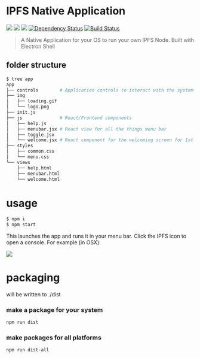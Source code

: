 IPFS Native Application
=======================

[![](https://img.shields.io/badge/made%20by-Protocol%20Labs-blue.svg?style=flat-square)](http://ipn.io) [![](https://img.shields.io/badge/project-IPFS-blue.svg?style=flat-square)](http://ipfs.io/) [![](https://img.shields.io/badge/freenode-%23ipfs-blue.svg?style=flat-square)](http://webchat.freenode.net/?channels=%23ipfs) [![Dependency Status](https://david-dm.org/ipfs/electron-app.svg?style=flat-square)](https://david-dm.org/ipfs/electron-app) [![Build Status](https://img.shields.io/travis/ipfs/electron-app/master.svg?style=flat-square)](https://travis-ci.org/ipfs/electron-app)

> A Native Application for your OS to run your own IPFS Node. Built with Electron Shell

## folder structure

```bash
$ tree app
app
├── controls        # Application controls to interact with the system
├── img
│   ├── loading.gif
│   └── logo.png
├── init.js
├── js              # React/Frontend components
│   ├── help.js
│   ├── menubar.jsx # React view for all the things menu bar
│   ├── toggle.jsx
│   └── welcome.jsx # React component for the welcoming screen for 1st time users
├── styles
│   ├── common.css
│   └── menu.css
└── views
    ├── help.html
    ├── menubar.html
    └── welcome.html
```

# usage

```bash
$ npm i
$ npm start
```

This launches the app and runs it in your menu bar. Click the IPFS icon to open a console. For example (in OSX):

![](https://ipfs.io/ipfs/QmU5AghSAezpYFNyuYZ7gX1zcHCheQndPtBMj1MHr5QpWL/cap.png)

# packaging

will be written to ./dist

### make a package for your system

```bash
npm run dist
```

### make packages for all platforms

```bash
npm run dist-all
```
